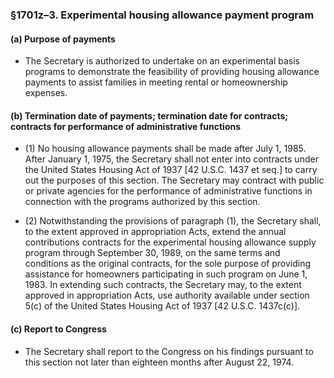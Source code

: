 ### §1701z–3. Experimental housing allowance payment program
#### (a) Purpose of payments
* The Secretary is authorized to undertake on an experimental basis programs to demonstrate the feasibility of providing housing allowance payments to assist families in meeting rental or homeownership expenses.

#### (b) Termination date of payments; termination date for contracts; contracts for performance of administrative functions
* (1) No housing allowance payments shall be made after July 1, 1985. After January 1, 1975, the Secretary shall not enter into contracts under the United States Housing Act of 1937 [42 U.S.C. 1437 et seq.] to carry out the purposes of this section. The Secretary may contract with public or private agencies for the performance of administrative functions in connection with the programs authorized by this section.

* (2) Notwithstanding the provisions of paragraph (1), the Secretary shall, to the extent approved in appropriation Acts, extend the annual contributions contracts for the experimental housing allowance supply program through September 30, 1989, on the same terms and conditions as the original contracts, for the sole purpose of providing assistance for homeowners participating in such program on June 1, 1983. In extending such contracts, the Secretary may, to the extent approved in appropriation Acts, use authority available under section 5(c) of the United States Housing Act of 1937 [42 U.S.C. 1437c(c)].

#### (c) Report to Congress
* The Secretary shall report to the Congress on his findings pursuant to this section not later than eighteen months after August 22, 1974.